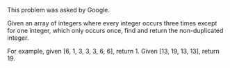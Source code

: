 This problem was asked by Google.

Given an array of integers where every integer occurs three times
except for one integer, which only occurs once,
find and return the non-duplicated integer.
 
For example, given [6, 1, 3, 3, 3, 6, 6], return 1. Given [13, 19, 13, 13], return 19.